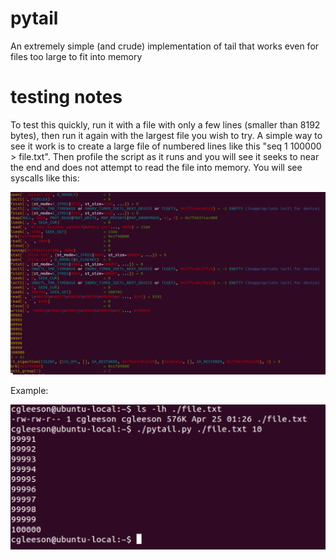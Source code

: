 # pytail
An extremely simple (and crude) implementation of tail that works even for files too large to fit into memory
# testing notes
To test this quickly, run it with a file with only a few lines (smaller than 8192 bytes), then run it again with the largest file you wish to try.  A simple way to see it work is to create a large file of numbered lines like this "seq 1 100000 > file.txt".  Then profile the script as it runs and you will see it seeks to near the end and does not attempt to read the file into memory.  You will see syscalls like this:

<img src="https://github.com/randomInteger/pytail/blob/master/syscalls.png" width="800" heighth="600">

Example:

<img src="https://github.com/randomInteger/pytail/blob/master/example.png" width="600" heighth="400">
